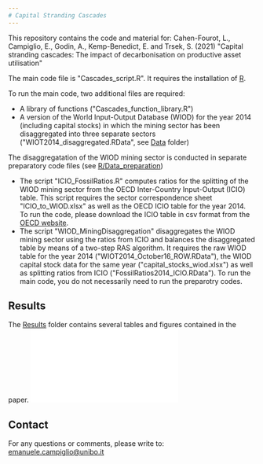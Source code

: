 ```yaml
---
# Capital Stranding Cascades
---
```


This repository contains the code and material for: Cahen-Fourot, L., Campiglio, E., Godin, A., Kemp-Benedict, E. and Trsek, S. (2021) "Capital stranding cascades: The impact of decarbonisation on productive asset utilisation"

The main code file is "Cascades_script.R". It requires the installation of [R](https://cran.r-project.org/).

To run the main code, two additional files are required:
* A library of functions ("Cascades_function_library.R")
* A version of the World Input-Output Database (WIOD) for the year 2014 (including capital stocks) in which the mining sector has been disaggregated into three separate sectors ("WIOT2014_disaggregated.RData", see [Data](/Data) folder)


The disaggregatation of the WIOD mining sector is conducted in separate preparatory code files (see [R/Data_preparation](/R/Data_preparation))
* The script "ICIO_FossilRatios.R" computes ratios for the splitting of the WIOD mining sector from the OECD Inter-Country Input-Output (ICIO) table. This script requires the sector correspondence sheet "ICIO_to_WIOD.xlsx" as well as the OECD ICIO table for the year 2014. To run the code, please download the ICIO table in csv format from the [OECD website](https://www.oecd.org/sti/ind/inter-country-input-output-tables.htm).
* The script "WIOD_MiningDisaggregation" disaggregates the WIOD mining sector using the ratios from ICIO and balances the disaggregated table by means of a two-step RAS algorithm. It requires the raw WIOD table for the year 2014 ("WIOT2014_October16_ROW.RData"), the WIOD capital stock data for the same year ("capital_stocks_wiod.xlsx") as well as splitting ratios from ICIO ("FossilRatios2014_ICIO.RData").
To run the main code, you do not necessarily need to run the preparotry codes. 


## Results
The [Results](/Results) folder contains several tables and figures contained in the paper. 
![](/Results/figures/html/Cascades_global_sectors_HTML.html)

## Contact
For any questions or comments, please write to: emanuele.campiglio@unibo.it
